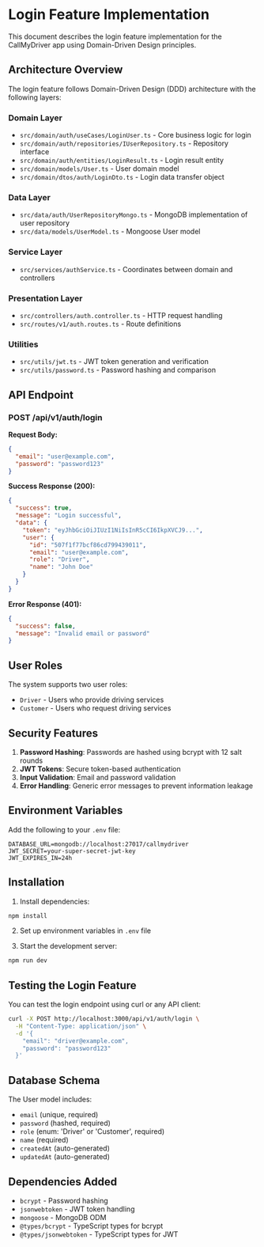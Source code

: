 # Login Feature Implementation

This document describes the login feature implementation for the CallMyDriver app using Domain-Driven Design principles.

## Architecture Overview

The login feature follows Domain-Driven Design (DDD) architecture with the following layers:

### Domain Layer

- `src/domain/auth/useCases/LoginUser.ts` - Core business logic for login
- `src/domain/auth/repositories/IUserRepository.ts` - Repository interface
- `src/domain/auth/entities/LoginResult.ts` - Login result entity
- `src/domain/models/User.ts` - User domain model
- `src/domain/dtos/auth/LoginDto.ts` - Login data transfer object

### Data Layer

- `src/data/auth/UserRepositoryMongo.ts` - MongoDB implementation of user repository
- `src/data/models/UserModel.ts` - Mongoose User model

### Service Layer

- `src/services/authService.ts` - Coordinates between domain and controllers

### Presentation Layer

- `src/controllers/auth.controller.ts` - HTTP request handling
- `src/routes/v1/auth.routes.ts` - Route definitions

### Utilities

- `src/utils/jwt.ts` - JWT token generation and verification
- `src/utils/password.ts` - Password hashing and comparison

## API Endpoint

### POST /api/v1/auth/login

**Request Body:**

```json
{
  "email": "user@example.com",
  "password": "password123"
}
```

**Success Response (200):**

```json
{
  "success": true,
  "message": "Login successful",
  "data": {
    "token": "eyJhbGciOiJIUzI1NiIsInR5cCI6IkpXVCJ9...",
    "user": {
      "id": "507f1f77bcf86cd799439011",
      "email": "user@example.com",
      "role": "Driver",
      "name": "John Doe"
    }
  }
}
```

**Error Response (401):**

```json
{
  "success": false,
  "message": "Invalid email or password"
}
```

## User Roles

The system supports two user roles:

- `Driver` - Users who provide driving services
- `Customer` - Users who request driving services

## Security Features

1. **Password Hashing**: Passwords are hashed using bcrypt with 12 salt rounds
2. **JWT Tokens**: Secure token-based authentication
3. **Input Validation**: Email and password validation
4. **Error Handling**: Generic error messages to prevent information leakage

## Environment Variables

Add the following to your `.env` file:

```
DATABASE_URL=mongodb://localhost:27017/callmydriver
JWT_SECRET=your-super-secret-jwt-key
JWT_EXPIRES_IN=24h
```

## Installation

1. Install dependencies:

```bash
npm install
```

2. Set up environment variables in `.env` file

3. Start the development server:

```bash
npm run dev
```

## Testing the Login Feature

You can test the login endpoint using curl or any API client:

```bash
curl -X POST http://localhost:3000/api/v1/auth/login \
  -H "Content-Type: application/json" \
  -d '{
    "email": "driver@example.com",
    "password": "password123"
  }'
```

## Database Schema

The User model includes:

- `email` (unique, required)
- `password` (hashed, required)
- `role` (enum: 'Driver' or 'Customer', required)
- `name` (required)
- `createdAt` (auto-generated)
- `updatedAt` (auto-generated)

## Dependencies Added

- `bcrypt` - Password hashing
- `jsonwebtoken` - JWT token handling
- `mongoose` - MongoDB ODM
- `@types/bcrypt` - TypeScript types for bcrypt
- `@types/jsonwebtoken` - TypeScript types for JWT
